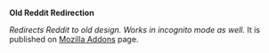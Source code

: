 **Old Reddit Redirection**

*Redirects Reddit to old design. Works in incognito mode as well.*
It is published on [Mozilla Addons](https://addons.mozilla.org/en-US/firefox/addon/old-reddit-redirection/) page.